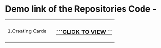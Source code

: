 # Demo link of the Repositories Code -
<table>
<tr>
  <td>
    1.Creating Cards
  <td>
  <td>
    <a href="https://dev-kumaresan.github.io/card.js-dom-practise/" target="_blank"><b><font><h3>```CLICK TO VIEW```</h3></font></b></a>
  </td>
  </tr>
  </table>


